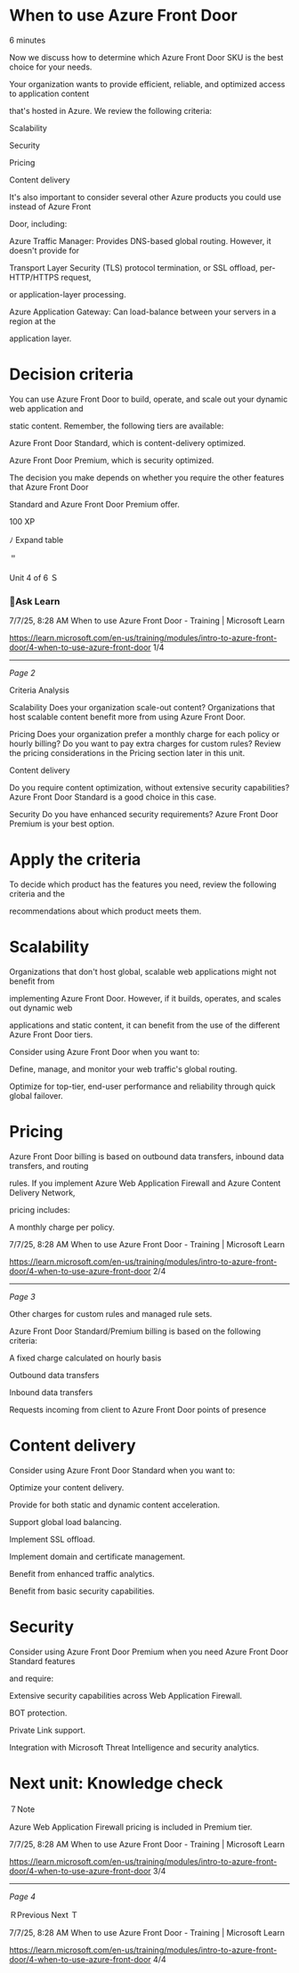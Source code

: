 # When to use Azure Front Door

6 minutes

Now we discuss how to determine which Azure Front Door SKU is the best choice for your needs.

Your organization wants to provide efficient, reliable, and optimized access to application content

that's hosted in Azure. We review the following criteria:

Scalability

Security

Pricing

Content delivery

It's also important to consider several other Azure products you could use instead of Azure Front

Door, including:

Azure Traffic Manager: Provides DNS-based global routing. However, it doesn't provide for

Transport Layer Security (TLS) protocol termination, or SSL offload, per-HTTP/HTTPS request,

or application-layer processing.

Azure Application Gateway: Can load-balance between your servers in a region at the

application layer.

# Decision criteria

You can use Azure Front Door to build, operate, and scale out your dynamic web application and

static content. Remember, the following tiers are available:

Azure Front Door Standard, which is content-delivery optimized.

Azure Front Door Premium, which is security optimized.

The decision you make depends on whether you require the other features that Azure Front Door

Standard and Azure Front Door Premium offer.

100 XP

ﾉ
Expand table

＂

Unit 4 of 6 Ｓ
### 󿄑Ask Learn

7/7/25, 8:28 AM
When to use Azure Front Door - Training | Microsoft Learn

https://learn.microsoft.com/en-us/training/modules/intro-to-azure-front-door/4-when-to-use-azure-front-door
1/4

---
*Page 2*

Criteria
Analysis

Scalability
Does your organization scale-out content? Organizations that host scalable content
benefit more from using Azure Front Door.

Pricing
Does your organization prefer a monthly charge for each policy or hourly billing? Do
you want to pay extra charges for custom rules? Review the pricing considerations in
the Pricing section later in this unit.

Content
delivery

Do you require content optimization, without extensive security capabilities? Azure
Front Door Standard is a good choice in this case.

Security
Do you have enhanced security requirements? Azure Front Door Premium is your best
option.

# Apply the criteria

To decide which product has the features you need, review the following criteria and the

recommendations about which product meets them.

# Scalability

Organizations that don't host global, scalable web applications might not benefit from

implementing Azure Front Door. However, if it builds, operates, and scales out dynamic web

applications and static content, it can benefit from the use of the different Azure Front Door tiers.

Consider using Azure Front Door when you want to:

Define, manage, and monitor your web traffic's global routing.

Optimize for top-tier, end-user performance and reliability through quick global failover.

# Pricing

Azure Front Door billing is based on outbound data transfers, inbound data transfers, and routing

rules. If you implement Azure Web Application Firewall and Azure Content Delivery Network,

pricing includes:

A monthly charge per policy.

7/7/25, 8:28 AM
When to use Azure Front Door - Training | Microsoft Learn

https://learn.microsoft.com/en-us/training/modules/intro-to-azure-front-door/4-when-to-use-azure-front-door
2/4

---
*Page 3*

Other charges for custom rules and managed rule sets.

Azure Front Door Standard/Premium billing is based on the following criteria:

A fixed charge calculated on hourly basis

Outbound data transfers

Inbound data transfers

Requests incoming from client to Azure Front Door points of presence

# Content delivery

Consider using Azure Front Door Standard when you want to:

Optimize your content delivery.

Provide for both static and dynamic content acceleration.

Support global load balancing.

Implement SSL offload.

Implement domain and certificate management.

Benefit from enhanced traffic analytics.

Benefit from basic security capabilities.

# Security

Consider using Azure Front Door Premium when you need Azure Front Door Standard features

and require:

Extensive security capabilities across Web Application Firewall.

BOT protection.

Private Link support.

Integration with Microsoft Threat Intelligence and security analytics.

# Next unit: Knowledge check

７Note

Azure Web Application Firewall pricing is included in Premium tier.

7/7/25, 8:28 AM
When to use Azure Front Door - Training | Microsoft Learn

https://learn.microsoft.com/en-us/training/modules/intro-to-azure-front-door/4-when-to-use-azure-front-door
3/4

---
*Page 4*

ＲPrevious
Next Ｔ

7/7/25, 8:28 AM
When to use Azure Front Door - Training | Microsoft Learn

https://learn.microsoft.com/en-us/training/modules/intro-to-azure-front-door/4-when-to-use-azure-front-door
4/4